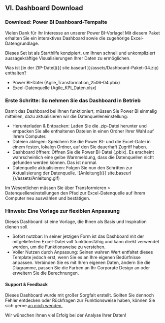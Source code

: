 
## VI. Dashboard Download

### Download: Power BI Dashboard-Tempalte

Vielen Dank für Ihr Interesse an unserer Power BI-Vorlage! Mit diesem Paket erhalten Sie ein interaktives Dashboard sowie die zugehörige Excel-Datengrundlage.

Dieses Set ist als Starthilfe konzipiert, um Ihnen schnell und unkompliziert aussagekräftige Visualisierungen Ihrer Daten zu ermöglichen.

Was ist [in der ZIP-Datei]({{ site.baseurl }}/assets/Dashboard-Paket-04.zip) enthalten?

- Power BI-Datei (Agile_Transformation_2506-04.pbix)
- Excel-Datenquelle (Agile_KPI_Daten.xlsx)

### Erste Schritte: So nehmen Sie das Dashboard in Betrieb
Damit das Dashboard bei Ihnen funktioniert, müssen Sie Power BI einmalig mitteilen, dazu aktualisieren wir die Datenquelleneinstellung:

- Herunterladen & Entpacken: Laden Sie die .zip-Datei herunter und entpacken Sie alle enthaltenen Dateien in einen Ordner Ihrer Wahl auf Ihrem Computer.
- Dateien ablegen: Speichern Sie die Power BI- und die Excel-Datei in einem festen, lokalen Ordner, auf den Sie dauerhaft Zugriff haben.
- Dashboard öffnen: Öffnen Sie die Power BI-Datei (.pbix). Es erscheint wahrscheinlich eine gelbe Warnmeldung, dass die Datenquellen nicht gefunden werden können. Das ist normal.
- Datenquelle aktualisieren: Folgen Sie nun den Schritten zur Aktualisierung der Datenquelle. ![Anleitung]({{ site.baseurl }}/assets/Anleitung.gif)

Im Wesentlichen müssen Sie über Transformieren > Datenquelleneinstellungen den Pfad zur Excel-Datenquelle auf Ihrem Computer neu auswählen und bestätigen.

### Hinweis: Eine Vorlage zur flexiblen Anpassung

Dieses Dashboard ist eine Vorlage, die Ihnen als Basis und Inspiration dienen soll.

- Sofort nutzbar: In seiner jetzigen Form ist das Dashboard mit der mitgelieferten Excel-Datei voll funktionsfähig und kann direkt verwendet werden, um die Funktionsweise zu verstehen.
- Voller Nutzen durch Anpassung: Seinen wahren Wert entfaltet dieses Template jedoch erst, wenn Sie es an Ihre eigenen Bedürfnisse anpassen. Verbinden Sie es mit Ihren eigenen Daten, ändern Sie die Diagramme, passen Sie die Farben an Ihr Corporate Design an oder erweitern Sie die Berechnungen.

#### Support & Feedback
Dieses Dashboard wurde mit großer Sorgfalt erstellt. Sollten Sie dennoch Fehler entdecken oder Rückfragen zur Funktionsweise haben, können Sie sich gerne [an mich wenden.](mailto:mail@pbraun.online)

Wir wünschen Ihnen viel Erfolg bei der Analyse Ihrer Daten!